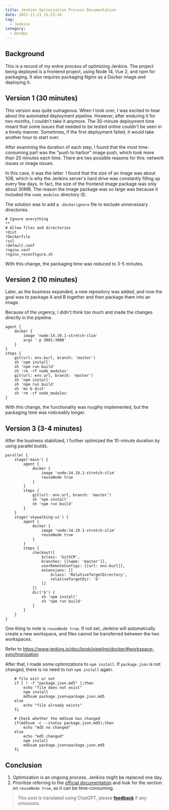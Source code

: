 ```yaml
---
title: Jenkins Optimization Process Documentation
date: 2022-11-21 15:23:16
tag:
  - Jenkins
category:
  - DevOps
---
```


## Background

This is a record of my entire process of optimizing Jenkins. The project being deployed is a frontend project, using Node 14, Vue 2, and npm for packaging. It also requires packaging Nginx as a Docker image and deploying it.

## Version 1 (30 minutes)

This version was quite outrageous. When I took over, I was excited to hear about the automated deployment pipeline. However, after enduring it for two months, I couldn't take it anymore. The 30-minute deployment time meant that some issues that needed to be tested online couldn't be seen in a timely manner. Sometimes, if the first deployment failed, it would take another hour to start over.

After examining the duration of each step, I found that the most time-consuming part was the "push to harbor" image push, which took more than 20 minutes each time. There are two possible reasons for this: network issues or image issues.

In this case, it was the latter. I found that the size of an image was about 1GB, which is why the Jenkins server's hard drive was constantly filling up every few days. In fact, the size of the frontend image package was only about 30MB. The reason the image package was so large was because it included the `node_modules` directory 😓.

The solution was to add a `.dockerignore` file to exclude unnecessary directories.

```docker
# Ignore everything
**
# Allow files and directories
!dist
!Dockerfile
!ssl
!default.conf
!nginx.conf
!nginx_reconfigure.sh
```

With this change, the packaging time was reduced to 3-5 minutes.

## Version 2 (10 minutes)

Later, as the business expanded, a new repository was added, and now the goal was to package A and B together and then package them into an image.

Because of the urgency, I didn't think too much and made the changes directly in the pipeline.

```pipeline
agent {
    docker {
        image 'node:14.19.1-stretch-slim'
        args '-p 3001:3000'
    }
}
steps {
    git(url: env.burl, branch: 'master')
    sh 'npm install'
    sh 'npm run build'
    sh 'rm -rf node_modules'
    git(url: env.url, branch: 'master')
    sh 'npm install'
    sh 'npm run build'
    sh 'mv b dist'
    sh 'rm -rf node_modules'
}
```

With this change, the functionality was roughly implemented, but the packaging time was noticeably longer.

## Version 3 (3-4 minutes)

After the business stabilized, I further optimized the 10-minute duration by using parallel builds.

```pipeline
parallel {
    stage('main') {
        agent {
            docker {
                image 'node:14.19.1-stretch-slim'
                reuseNode true
            }
        }
        steps {
            git(url: env.url, branch: 'master')
            sh 'npm install'
            sh 'npm run build'
        }
    }
    stage('skywalking-ui') {
        agent {
            docker {
                image 'node:14.19.1-stretch-slim'
                reuseNode true
            }
        }
        steps {
            checkout([
                $class: 'GitSCM',
                branches: [[name: 'master']],
                userRemoteConfigs: [[url: env.burl]],
                extensions: [[
                    $class: 'RelativeTargetDirectory',
                    relativeTargetDir: 'b'
                ]]
            ])
            dir('b') {
                sh 'npm install'
                sh 'npm run build'
            }
        }
    }
}
```

One thing to note is `reuseNode true`. If not set, Jenkins will automatically create a new workspace, and files cannot be transferred between the two workspaces.

Refer to <https://www.jenkins.io/doc/book/pipeline/docker/#workspace-synchronization>

After that, I made some optimizations to `npm install`. If `package.json` is not changed, there is no need to run `npm install` again.

```shell
    # file exit or not
    if [ ! -f "package.json.md5" ];then
        echo "file does not exist"
        npm install
        md5sum package.json>package.json.md5
    else
        echo "file already exists"
    fi

    # Check whether the md5sum has changed
    if(md5sum -c --status package.json.md5);then
        echo "md5 no changed"
    else
        echo "md5 changed"
        npm install
        md5sum package.json>package.json.md5
    fi
```

## Conclusion

1. Optimization is an ongoing process. Jenkins might be replaced one day.
2. Prioritize referring to the [official documentation](https://www.jenkins.io/doc/book/) and look for the section on `reuseNode true`, as it can be time-consuming.

> This post is translated using ChatGPT, please [**feedback**](https://github.com/linyuxuanlin/Wiki_MkDocs/issues/new) if any omissions.
